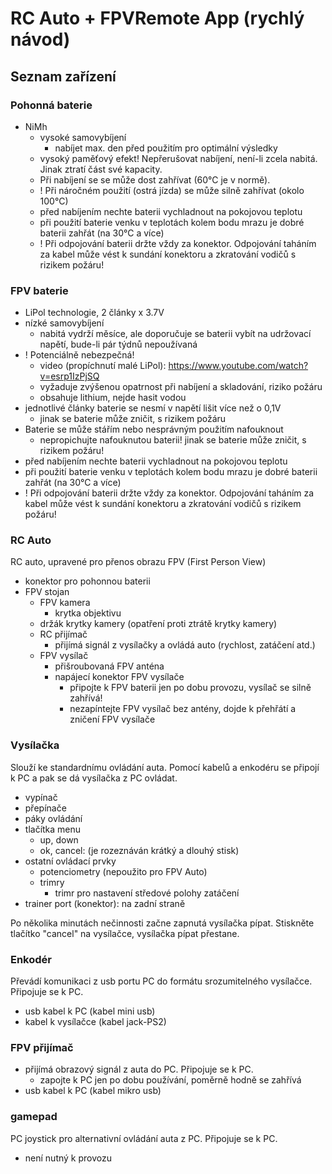 # RC Auto + FPVRemote App \(rychlý návod)

## Seznam zařízení

### Pohonná baterie
- NiMh
  - vysoké samovybíjení
    - nabíjet max. den před použitím pro optimální výsledky
  - vysoký paměťový efekt! Nepřerušovat nabíjení, není-li zcela nabitá. Jinak ztratí část své kapacity.
  - Při nabíjení se se může dost zahřívat (60°C je v normě).
  - ! Při náročném použití (ostrá jízda) se může silně zahřívat (okolo 100°C)
  - před nabíjením nechte baterii vychladnout na pokojovou teplotu
  - při použití baterie venku v teplotách kolem bodu mrazu je dobré baterii zahřát (na 30°C a více)
  - ! Při odpojování baterii držte vždy za konektor. Odpojování taháním za kabel může vést k sundání konektoru a zkratování vodičů s rizikem požáru!

### FPV baterie
- LiPol technologie, 2 články x 3.7V
- nízké samovybíjení
  - nabitá vydrží měsíce, ale doporučuje se baterii vybít na udržovací napětí, bude-li pár týdnů nepoužívaná
- ! Potenciálně nebezpečná!
  - video (propíchnutí malé LiPol): https://www.youtube.com/watch?v=esrp1IzPjSQ
  - vyžaduje zvýšenou opatrnost při nabíjení a skladování, riziko požáru
  - obsahuje lithium, nejde hasit vodou
- jednotlivé články baterie se nesmí v napětí lišit více než o 0,1V
  - jinak se baterie může zničit, s rizikem požáru
- Baterie se může stářím nebo nesprávným použitím nafouknout
  - nepropichujte nafouknutou baterii! jinak se baterie může zničit, s rizikem požáru!
- před nabíjením nechte baterii vychladnout na pokojovou teplotu
- při použití baterie venku v teplotách kolem bodu mrazu je dobré baterii zahřát (na 30°C a více)
- ! Při odpojování baterii držte vždy za konektor. Odpojování taháním za kabel může vést k sundání konektoru a zkratování vodičů s rizikem požáru!


### RC Auto
RC auto, upravené pro přenos obrazu FPV (First Person View)
- konektor pro pohonnou baterii
- FPV stojan
  - FPV kamera
    - krytka objektivu
  - držák krytky kamery (opatření proti ztrátě krytky kamery)
  - RC přijímač
    - přijímá signál z vysílačky a ovládá auto (rychlost, zatáčení atd.)
  - FPV vysílač
    - přišroubovaná FPV anténa  
    - napájecí konektor FPV vysílače
      - připojte k FPV baterii jen po dobu provozu, vysílač se silně zahřívá!
      - nezapíntejte FPV vysílač bez antény, dojde k přehřátí a zničení FPV vysílače
### Vysílačka
Slouží ke standardnímu ovládání auta. Pomocí kabelů a enkodéru se připojí k PC a pak se dá vysílačka z PC ovládat.
- vypínač
- přepínače
- páky ovládání
- tlačítka menu
  - up, down
  - ok, cancel: (je rozeznáván krátký a dlouhý stisk)
- ostatní ovládací prvky
  - potenciometry (nepoužito pro FPV Auto)
  - trimry
    - trimr pro nastavení středové polohy zatáčení
- trainer port (konektor): na zadní straně

Po několika minutách nečinnosti začne zapnutá vysílačka pípat. Stiskněte tlačítko "cancel" na vysílačce, vysílačka pípat přestane.

### Enkodér
Převádí komunikaci z usb portu PC do formátu srozumitelného vysílačce. Připojuje se k PC.
- usb kabel k PC (kabel mini usb)
- kabel k vysílačce (kabel jack-PS2)
### FPV přijímač
- přijímá obrazový signál z auta do PC. Připojuje se k PC. 
  - zapojte k PC jen po dobu používání, poměrně hodně se zahřívá
- usb kabel k PC (kabel mikro usb)
### gamepad
PC joystick pro alternativní ovládání auta z PC. Připojuje se k PC.
- není nutný k provozu
